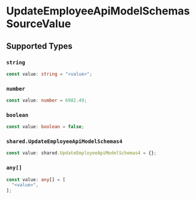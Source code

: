 # UpdateEmployeeApiModelSchemasSourceValue


## Supported Types

### `string`

```typescript
const value: string = "<value>";
```

### `number`

```typescript
const value: number = 6982.49;
```

### `boolean`

```typescript
const value: boolean = false;
```

### `shared.UpdateEmployeeApiModelSchemas4`

```typescript
const value: shared.UpdateEmployeeApiModelSchemas4 = {};
```

### `any[]`

```typescript
const value: any[] = [
  "<value>",
];
```

